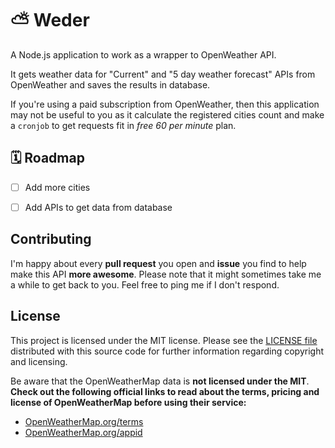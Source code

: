 # ⛅️ Weder

A Node.js application to work as a wrapper to OpenWeather API.

It gets weather data for "Current" and "5 day weather forecast" APIs from OpenWeather and saves the results in database.

If you're using a paid subscription from OpenWeather, then this application may not be useful to you as it calculate the registered cities count and make a `cronjob` to get requests fit in *free 60 per minute* plan.



## 🗓 Roadmap
- [ ] Add more cities
- [ ] Add APIs to get data from database



## Contributing
I'm happy about every **pull request** you open and **issue** you find to help make this API **more awesome**. Please note that it might sometimes take me a while to get back to you. Feel free to ping me if I don't respond.



## License
This project is licensed under the MIT license.
Please see the [LICENSE file](https://github.com/peyman3d/Weder/blob/master/LICENSE)
distributed with this source code for further information regarding copyright and licensing.

Be aware that the OpenWeatherMap data is **not licensed under the MIT**.
**Check out the following official links to read about the terms, pricing and license of OpenWeatherMap before using their service:**

- [OpenWeatherMap.org/terms](http://OpenWeatherMap.org/terms)
- [OpenWeatherMap.org/appid](http://OpenWeatherMap.org/appid)
